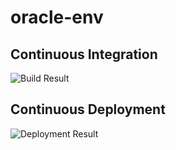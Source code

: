 # oracle-env

## Continuous Integration

![Build Result](https://msfrbouter.visualstudio.com/_apis/public/build/definitions/1c9f0a2f-1c79-40da-94a0-a0d49acfce66/52/badge)

## Continuous Deployment

![Deployment Result](https://rmprodweu1.vsrm.visualstudio.com/A7538361c-b06f-4b68-8b0e-93c6c3a2d38d/_apis/public/Release/badge/1c9f0a2f-1c79-40da-94a0-a0d49acfce66/1/1)